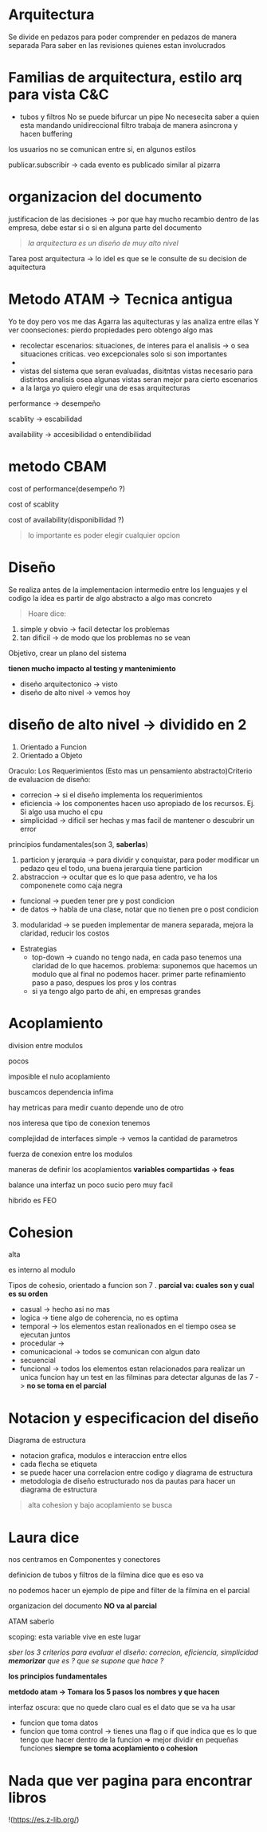 # Arquitectura

Se divide en pedazos para poder comprender en pedazos de manera separada
Para saber en las revisiones quienes estan involucrados

# Familias de arquitectura, estilo arq para vista C&C 

+ tubos y filtros
No se puede bifurcar un pipe
No necesecita saber a quien esta mandando
unidireccional
filtro trabaja de manera asincrona y hacen buffering

los usuarios no se comunican entre si, en algunos estilos

publicar.subscribir -> cada evento es publicado similar al pizarra

# organizacion del documento
justificacion de las decisiones -> por que hay mucho recambio dentro de las empresa, debe estar si o si en alguna parte del documento

> *la arquitectura es un diseño de muy alto nivel*

Tarea post arquitectura -> lo idel es que se le consulte de su decision de aquitectura

# Metodo ATAM -> Tecnica antigua

Yo te doy pero vos me das
Agarra las aquitecturas y las analiza entre ellas
Y ver coonseciones: pierdo propiedades pero obtengo algo mas
+ recolectar escenarios: situaciones, de interes para el analisis -> o sea situaciones criticas. veo excepcionales solo si son importantes
+
+ vistas del sistema que seran evaluadas, disitntas vistas necesario para distintos analisis osea algunas vistas seran mejor para cierto escenarios
+ a la larga yo quiero elegir una de esas arquitecturas

performance -> desempeño

scablity -> escabilidad

availability -> accesibilidad o entendibilidad

# metodo CBAM

cost of performance(desempeño ?)

cost of scablity

cost of availability(disponibilidad ?)

> lo importante es poder elegir cualquier opcion

# Diseño

Se realiza antes de la implementacion
intermedio entre los lenguajes y el codigo
la idea es partir de algo abstracto a algo mas concreto

> Hoare dice:
  1. simple y obvio -> facil detectar los problemas
  2. tan dificil -> de modo que los problemas no se vean

Objetivo, crear un plano del sistema

**tienen mucho impacto al testing y mantenimiento**

+ diseño arquitectonico -> visto
+ diseño de alto nivel -> vemos hoy

# diseño de alto nivel -> dividido en 2

1. Orientado a Funcion
2. Orientado a Objeto

Oraculo: Los Requerimientos
(Esto mas un pensamiento abstracto)Criterio de evaluacion de diseño:
+ correcion -> si el diseño implementa los requerimientos
+ eficiencia -> los componentes hacen uso apropiado de los recursos. Ej. Si algo usa mucho el cpu
+ simplicidad -> dificil ser hechas y mas facil de mantener o descubrir un error

principios fundamentales(son 3, **saberlas**)
1. particion y jerarquia -> para dividir y conquistar, para poder modificar un pedazo qeu el todo, una buena jerarquia tiene particion
2. abstraccion -> ocultar que es lo que pasa adentro, ve ha los componenete como caja negra
  - funcional -> pueden tener pre y post condicion
  - de datos -> habla de una clase, notar que no tienen pre o post condicion
3. modularidad -> se pueden implementar de manera separada, mejora la claridad, reducir los costos

+ Estrategias
   - top-down -> cuando no tengo nada, en cada paso tenemos una claridad de lo  que hacemos. problema: suponemos que hacemos un modulo que al final no podemos hacer. primer parte refinamiento paso a paso, despues los pros y los contras
   - si ya tengo algo parto de ahi, en empresas grandes

# Acoplamiento

division entre modulos

pocos

imposible el nulo acoplamiento

buscamcos dependencia infima

hay metricas para medir cuanto depende uno de otro

nos interesa que tipo de conexion tenemos

complejidad de interfaces simple -> vemos la cantidad de parametros

fuerza de conexion entre los modulos

maneras de definir los acoplamientos
   **variables compartidas -> feas**

balance una interfaz un poco sucio pero muy facil

hibrido es FEO
   
# Cohesion

alta

es interno al modulo

Tipos de cohesio, orientado a funcion son 7 . **parcial va: cuales son y cual es su orden**
  - casual -> hecho asi no mas
  - logica -> tiene algo de coherencia, no es optima
  - temporal -> los elementos estan realionados en el tiempo osea se ejecutan juntos
  - procedular ->
  - comunicacional -> todos se comunican con algun dato
  - secuencial
  - funcional -> todos los elementos estan relacionados para realizar un unica funcion
  hay un test en las filminas para detectar algunas de las 7 -> **no se toma en el parcial**
  
# Notacion y especificacion del diseño

Diagrama de estructura

+ notacion grafica, modulos e interaccion entre ellos
+ cada flecha se etiqueta
+ se puede hacer una correlacion entre codigo y diagrama de estructura
+ metodologia de diseño estructurado nos da pautas para hacer un diagrama de estructura
  
 > alta cohesion y bajo acoplamiento se busca

# Laura dice

nos centramos en Componentes y conectores

definicion de tubos y filtros de la filmina dice que es eso va

no podemos hacer un ejemplo de pipe and filter de la filmina en el parcial

organizacion del documento **NO va al parcial**

ATAM saberlo

scoping: esta variable vive en este lugar

*sber los 3 criterios para evaluar el diseño: correcion, eficiencia, simplicidad **memorizar** que es ? que se supone que hace ?*

**los principios fundamentales**

**metdodo atam -> Tomara los 5 pasos los nombres y que hacen**

interfaz oscura: que no quede claro cual es el dato que se va ha usar

+ funcion que toma datos
+ funcion que toma control -> tienes una flag o if que indica que es lo que tengo que hacer dentro de la funcion => mejor dividir en pequeñas funciones
**siempre se toma acoplamiento o cohesion**

# Nada que ver pagina para encontrar libros
!(https://es.z-lib.org/)
